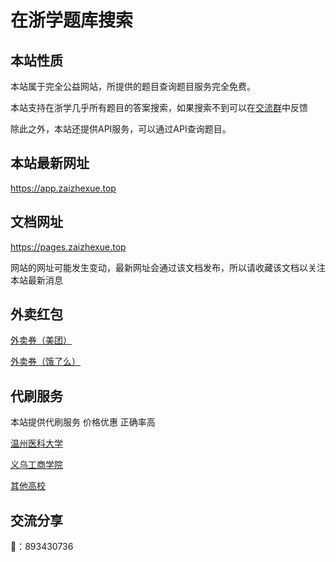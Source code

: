 # 在浙学题库搜索

## 本站性质

本站属于完全公益网站，所提供的题目查询题目服务完全免费。

本站支持在浙学几乎所有题目的答案搜索，如果搜索不到可以在[交流群](#交流分享)中反馈

除此之外，本站还提供API服务，可以通过API查询题目。

## 本站最新网址


https://app.zaizhexue.top


## 文档网址
https://pages.zaizhexue.top



网站的网址可能发生变动，最新网址会通过该文档发布，所以请收藏该文档以关注本站最新消息

## 外卖红包
[外卖券（美团）](外卖红包.md#美团)

[外卖券（饿了么）](外卖红包.md#饿了么)

## 代刷服务

本站提供代刷服务 价格优惠 正确率高 

[温州医科大学](./代刷服务/温州医科大学.md)

[义乌工商学院](./代刷服务/义乌工商学院.md)

[其他高校](./代刷服务/其他高校.md)

## 交流分享

🐧：893430736




